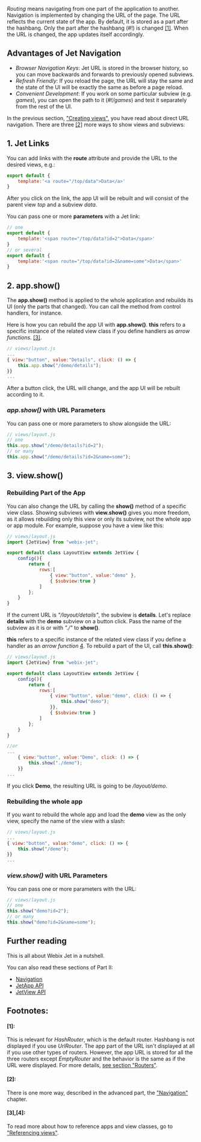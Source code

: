 _Routing_ means navigating from one part of the application to another. Navigation is implemented by changing the URL of the page. The URL reflects the current state of the app. By default, it is stored as a part after the hashbang. Only the part after the hashbang \(\#!\) is changed [[1]](#1). When the URL is changed, the app updates itself accordingly. 

## Advantages of Jet Navigation

- *Browser Navigation Keys*: Jet URL is stored in the browser history, so you can move backwards and forwards to previously opened subviews.
- *Refresh Friendly*: If you reload the page, the URL will stay the same and the state of the UI will be exactly the same as before a page reload.
- *Convenient Development*: If you work on some particular subview (e.g. *games*), you can open the path to it (*#!/games*) and test it separately from the rest of the UI.

In the previous section, ["Creating views"](views.md), you have read about direct URL navigation. There are three [[2]](#2) more ways to show views and subviews:

## 1\. Jet Links

You can add links with the **route** attribute and provide the URL to the desired views, e.g.:

```js
export default {
    template:'<a route="/top/data">Data</a>'
}
```

After you click on the link, the app UI will be rebuilt and will consist of the parent view _top_ and a subview _data_.

You can pass one or more **parameters** with a Jet link:

```js
// one
export default {
    template:'<span route="/top/data?id=2">Data</span>'
}
// or several
export default {
    template:'<span route="/top/data?id=2&name=some">Data</span>'
}
```

## 2\. app.show\(\)

The **app.show\(\)** method is applied to the whole application and rebuilds its UI (only the parts that changed). You can call the method from control handlers, for instance.

Here is how you can rebuild the app UI with **app.show\(\)**. **this** refers to a specific instance of the related view class if you define handlers as *arrow functions*. [[3]](#3-4).

```js
// views/layout.js
...
{ view:"button", value:"Details", click: () => {
    this.app.show("/demo/details");
}}
...
```

After a button click, the URL will change, and the app UI will be rebuilt according to it.

### _app.show\(\)_ with URL Parameters

You can pass one or more parameters to show alongside the URL:

```js
// views/layout.js
// one
this.app.show("/demo/details?id=2");
// or many
this.app.show("/demo/details?id=2&name=some");
```

## 3\. view.show\(\)

### Rebuilding Part of the App

You can also change the URL by calling the **show\(\)** method of a specific view class. Showing subviews with **view.show()** gives you more freedom, as it allows rebuilding only this view or only its subview, not the whole app or app module. For example, suppose you have a view like this:

```js
// views/layout.js
import {JetView} from "webix-jet";

export default class LayoutView extends JetView {
    config(){
        return {
            rows:[
                { view:"button", value:"demo" },
                { $subview:true }
            ]
        };
    } 
}
```

If the current URL is _"/layout/details"_, the subview is **details**. Let's replace **details** with the **demo** subview on a button click. Pass the name of the subview as it is or with *"./"* to **show()**.

**this** refers to a specific instance of the related view class if you define a handler as an *arrow function* [4](#3-4). To rebuild a part of the UI, call **this.show()**:

```js
// views/layout.js
import {JetView} from "webix-jet";

export default class LayoutView extends JetView {
    config(){
        return {
            rows:[
                { view:"button", value:"demo", click: () => {
                    this.show("demo");
                }},
                { $subview:true }
            ]
        };
    } 
}

//or
...
    { view:"button", value:"Demo", click: () => {
        this.show("./demo");
    }}
...
```

If you click **Demo**, the resulting URL is going to be */layout/demo*.

### Rebuilding the whole app

If you want to rebuild the whole app and load the **demo** view as the only view, specify the name of the view with a slash:

```js
// views/layout.js
...
{ view:"button", value:"demo", click: () => {
    this.show("/demo");
}}
...
```

### _view.show()_ with URL Parameters

You can pass one or more parameters with the URL:

```js
// views/layout.js
// one
this.show("demo?id=2");
// or many
this.show("demo?id=2&name=some");
```

## Further reading

This is all about Webix Jet in a nutshell. 

You can also read these sections of Part II:

- [Navigation](../details/navigation.md)
- [JetApp API](../details./app.md)
- [JetView API](../details/views.md)

## Footnotes:

#### [1]:
This is relevant for *HashRouter*, which is the default router. Hashbang is not displayed if you use *UrlRouter*. The app part of the URL isn't displayed at all if you use other types of routers. However, the app URL is stored for all the three routers except *EmptyRouter* and the behavior is the same as if the URL were displayed. For more details, [see section "Routers"](../details/routers.md).

#### [2]:
There is one more way, described in the advanced part, the ["Navigation"](../details/navigation.md) chapter.

#### [3],[4]:
To read more about how to reference apps and view classes, go to ["Referencing views"](../detailed/referencing.md).

